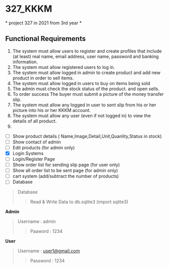# 327_KKKM
 \* project 327 in 2021 from 3rd year \*
 
 
## Functional Requirements
1. The system must allow users to register and create profiles that include (at least) real name,
email address, user name, password and banking information.
2. The system must allow registered users to log in.
3. The system must allow logged in admin to create product and add new product in order to sell items.
4. The system must allow logged in users to buy on items being sold
5. The admin must check the stock status of the product. and open sells.
6. To order success The buyer must submit a picture of the money transfer slip.
7. The system must allow any logged in user to sent slip from his or her picture into his or her KKKM account.
8. The system must allow any user (even if not logged in) to view the details of all product. 
9. 




- [ ] Show product details ( Name,Image,Detail,Unit,Quanlity,Status in stock)
- [ ] Show contact of admin
- [ ] Edit products (for admin only)
- [x] Login Systems
- [ ] Login/Register Page
- [ ] Show order list for sending slip page (for user only)
- [ ] Show all order list to be sent page (for admin only)
- [ ] cart system (add/subtract the number of products)
- [ ] Database
>Database
>>Read & Write Data to db.sqlite3 (import sqlite3)

**Admin**
>Username : admin
>>Paaword : 1234

**User**

>Username : user1@gmail.com
>>Password : 1234
